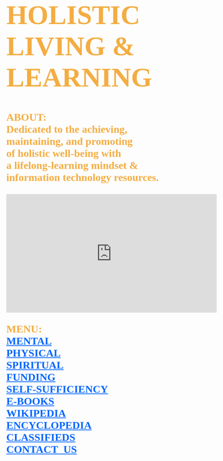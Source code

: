 <!DOCTYPE html>
<html lang="en-us">
	<body style="background-image:url(https://imagizer.imageshack.com/img923/39/ilomaA.png);
		background-repeat:no-repeat;
		background-size:cover;
		background-position: center center;">
		<h1 style="font-family:serif;font-weight:bold;font-size:72px;color:#f4ad42;">
			HOLISTIC<br> 
			LIVING &<br>
			LEARNING
		</h1>
		<p style="font-family:serif;font-weight:bold;font-size:28px;color:#f4ad42;">
			ABOUT:<br>
	        	Dedicated to the achieving,<br>
			maintaining, and promoting<br> 
		 	of holistic well-being with<br>
			a lifelong-learning mindset &<br> 
			information technology resources.
		</p>
		<iframe width="560" height="315" src="https://www.youtube.com/embed/Tw9PYw_ESs8" 
			frameborder="0" allow="accelerometer; autoplay; encrypted-media; 
			gyroscope; picture-in-picture" allowfullscreen>
		</iframe>
		<p style="font-family:serif;color:#f4ad42;font-size:28px;font-weight:bold;">
			MENU:<br>
			<a style="color:#0066ff;" href="https://www.mooc-list.com/"       	       		 							target="_blank">MENTAL</a><br>
			<a style="color:#0066ff;" href="https://www.webmd.com/" 	 	 	         		 						target="_blank">PHYSICAL</a><br>
			<a style="color:#0066ff;" href="https://thebestschools.org/magazine/world-religions-study-starters/" 
				target="_blank">SPIRITUAL</a><br>
			<a style="color:#0066ff;" href="https://l-lists.com/en/lists/phayv1.html" 									target="_blank">FUNDING</a><br>
			<a style="color:#0066ff;" href="https://www.self-sufficient-farm-living.com" 
			        target="_blank">SELF-SUFFICIENCY</a><br>
			<a style="color:#0066ff;" href="https://onlinebooks.library.upenn.edu/" 										target="_blank">E-BOOKS</a><br>	
			<a style="color:#0066ff;" href="https://en.wikipedia.org/wiki/Main_Page"                                                                         target="_blank">WIKIPEDIA</a><br>
			<a style="color:#0066ff;" href="https://www.britannica.com/"                                                                                     target="_blank">ENCYCLOPEDIA</a><br>
			<a style="color:#0066ff;" href="https://www.craigslist.org/about/sites"
				target="_blank">CLASSIFIEDS</a><br>
			<a style="color:#0066ff;" href="mailto:fjwholistic@live.com?Subject=Hello"
				target="_top">CONTACT_US</a>
		</p>
	</body>
</html>

